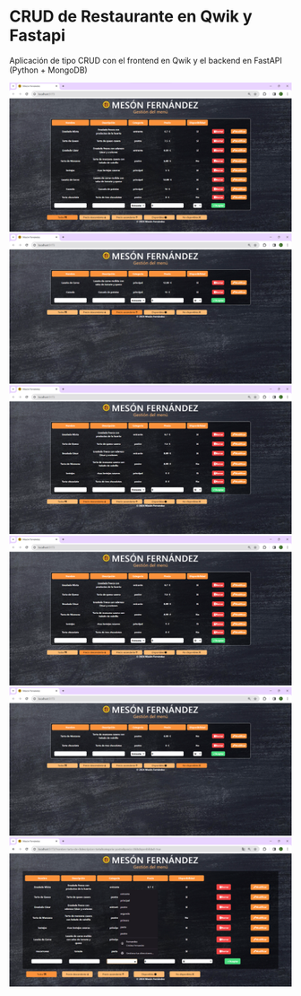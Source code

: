 # CRUD de Restaurante en Qwik y Fastapi

Aplicación de tipo CRUD con el frontend en Qwik y el backend en FastAPI (Python + MongoDB)

<img src="img/MesonFernandez.png">
<img src="img/ascendente.png">
<img src="img/descendente.png">
<img src="img/disponibles.png">
<img src="img/nodisponible.png">
<img src="img/datalist.png">
